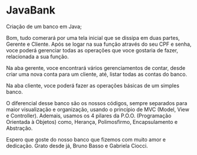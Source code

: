 # JavaBank
Criação de um banco em Java;

Bom, tudo comerará por uma tela inicial que se dissipa em duas partes, Gerente e Cliente. Após se logar na sua função através do seu CPF e senha,
voce poderá gerenciar todas as operações que voce gostaria de fazer, relacionada a sua função.

Na aba gerente, voce encontrará vários gerenciamentos de contar, desde criar uma nova conta para um cliente, até, listar todas as contas do banco.

Na aba cliente, voce poderá fazer as operações básicas de um simples banco.

O diferencial desse banco são os nossos códigos, sempre separados para maior visualização e organização, usando o princípio de MVC (Model, View e Controller). Ademais, usamos os 4 pilares da P.O.O. (Programação Orientada à Objetos)
como, Herança, Polimosfirmo, Encapsulamento e Abstração.

Espero que goste do nosso banco que fizemos com muito amor e dedicação.
Grato desde já,
Bruno Basso e Gabriela Ciocci.
